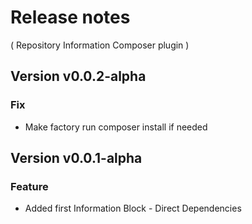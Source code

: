 # Release notes
( Repository Information Composer plugin )

## Version v0.0.2-alpha
### Fix
* Make factory run composer install if needed

## Version v0.0.1-alpha
### Feature
* Added first Information Block - Direct Dependencies
